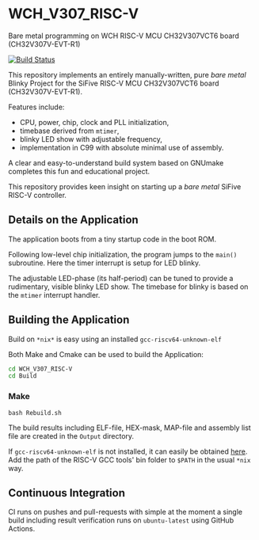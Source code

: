 # WCH_V307_RISC-V
Bare metal programming on WCH RISC-V MCU CH32V307VCT6 board (CH32V307V-EVT-R1)

[![Build Status](https://github.com/Embedded-System-Lovers/WCH_V307_RISC-V/actions/workflows/WCH_V307_RISC-V.yml/badge.svg)](https://github.com/Embedded-System-Lovers/WCH_V307_RISC-V/actions)

This repository implements an entirely manually-written, pure
_bare_ _metal_ Blinky Project for the SiFive
RISC-V MCU CH32V307VCT6 board  (CH32V307V-EVT-R1).

Features include:
  - CPU, power, chip, clock and PLL initialization,
  - timebase derived from `mtimer`,
  - blinky LED show with adjustable frequency,
  - implementation in C99 with absolute minimal use of assembly.

A clear and easy-to-understand build system based on GNUmake
completes this fun and educational project.

This repository provides keen insight on starting up
a _bare_ _metal_ SiFive RISC-V controller.

## Details on the Application

The application boots from a tiny startup code in the boot ROM.

Following low-level chip initialization, the program jumps to
the `main()` subroutine. Here the timer interrupt is setup
for LED blinky.

The adjustable LED-phase (its half-period) can be tuned
to provide a rudimentary, visible blinky LED show.
The timebase for blinky is based on the `mtimer`
interrupt handler.

## Building the Application

Build on `*nix*` is easy using an installed `gcc-riscv64-unknown-elf`

Both Make and Cmake can be used to build the Application:

```sh
cd WCH_V307_RISC-V
cd Build
```
### Make
```
bash Rebuild.sh
```
The build results including ELF-file, HEX-mask, MAP-file
and assembly list file are created in the `Output` directory.

If `gcc-riscv64-unknown-elf` is not installed, it can easily
be obtained [here](https://github.com/sifive/freedom-tools/releases).
Add the path of the RISC-V GCC tools' bin folder to `$PATH`
in the usual `*nix` way.

## Continuous Integration

CI runs on pushes and pull-requests with simple
at the moment a single build including result verification
runs on `ubuntu-latest` using GitHub Actions.
